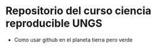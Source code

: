 # Repositorio del curso ciencia reproducible UNGS

* Como usar github en el planeta tierra pero verde
